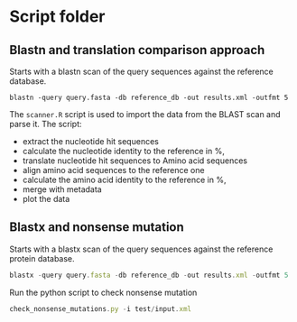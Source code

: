 # Script folder

## Blastn and translation comparison approach

Starts with a blastn scan of the query sequences against the reference database.

```
blastn -query query.fasta -db reference_db -out results.xml -outfmt 5
```

The `scanner.R` script is used to import the data from the BLAST scan and parse it.
The script:
- extract the nucleotide hit sequences
- calculate the nucleotide identity to the reference in %,
- translate nucleotide hit sequences to Amino acid sequences
- align amino acid sequences to the reference one
- calculate the amino acid identity to the reference in %,
- merge with metadata
- plot the data

## Blastx and nonsense mutation 

Starts with a blastx scan of the query sequences against the reference protein database.

```js
blastx -query query.fasta -db reference_db -out results.xml -outfmt 5
```

Run the python script to check nonsense mutation 

```js
check_nonsense_mutations.py -i test/input.xml 
```
